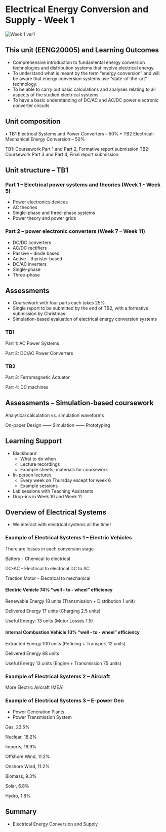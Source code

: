 # Electrical Energy Conversion and Supply - Week 1

<img src="[C:\Users\const\Documents\GitHub\Electrical-Energy-Conversion-and-Supply\Week 1\images\Week 1 ver1.jpg](https://github.com/HankinHuang/Electrical-Energy-Conversion-and-Supply/blob/main/Week%201/images/Week%201%20ver1.jpg)" alt="Week 1 ver1" />

## This unit (EENG20005) and Learning Outcomes

- Comprehensive introduction to fundamental energy conversion technologies and distribution systems that involve electrical energy. 
- To understand what is meant by the term “energy conversion” and will be aware that energy conversion systems use “state-of-the-art” technology.
- To be able to carry out basic calculations and analyses relating to all aspects of the studied electrical systems
- To have a basic understanding of DC/AC and AC/DC power electronic converter circuits

## Unit composition

• TB1 Electrical Systems and Power Converters – 50%
• TB2 Electrical-Mechanical Energy Conversion – 50%

TB1: Coursework Part 1 and Part 2, Formative report submission
TB2: Coursework Part 3 and Part 4, Final report submission

## Unit structure – TB1

### Part 1 – Electrical power systems and theories (Week 1 - Week 5)

- Power electronics devices 
- AC theories 
- Single-phase and three-phase systems 
- Power theory and power grids

### Part 2 – power electronic converters (Week 7 – Week 11)

- DC/DC converters 
- AC/DC rectifiers 
- Passive – diode based 
- Active – thyristor based 
- DC/AC inverters 
- Single-phase 
- Three-phase

## Assessments

- Coursework with four parts each takes 25% 
- Single report to be submitted by the end of TB2, with a formative submission by Christmas 
- Simulation-based evaluation of electrical energy conversion systems

### TB1

Part 1: AC Power Systems 

Part 2: DC/AC Power Converters

### TB2

Part 3: Ferromagnetic Actuator

Part 4: DC machines

## Assessments – Simulation-based coursework

Analytical calculation vs. simulation waveforms 

On-paper Design —— Simulation —— Prototyping 

## Learning Support

- Blackboard 
  - What to do when
  - Lecture recordings 
  - Example sheets; materials for coursework 
- In-person lectures 
  - Every week on Thursday except for week 6 
  - Example sessions 
- Lab sessions with Teaching Assistants 
- Drop-ins in Week 10 and Week 11

## Overview of Electrical Systems

- We interact with electrical systems all the time!

### Example of Electrical Systems 1 – Electric Vehicles

There are losses in each conversion stage 

Battery - Chemical to electrical 

DC-AC - Electrical to electrical DC to AC 

Traction Motor - Electrical to mechanical 

#### Electric Vehicle 74% “well - to - wheel” efficiency 

Renewable Energy 18 units (Transmission + Distribution 1 unit) 

Delivered Energy 17 units (Charging 2.5 units) 

Useful Energy: 13 units (Motor Losses 1.5) 

#### Internal Combustion Vehicle 13% “well - to - wheel” efficiency 

Extracted Energy 100 units (Refining + Transport 12 units) 

Delivered Energy 88 units 

Useful Energy 13 units (Engine + Transmission 75 units) 

### Example of Electrical Systems 2 – Aircraft 

More Electric Aircraft (MEA) 

### Example of Electrical Systems 3 – E-power Gen 

- Power Generation Plants 
- Power Transmission System 

Gas, 23.5% 

Nuclear, 18.2% 

Imports, 16.9% 

Offshore Wind, 11.2% 

Onshore Wind, 11.2% 

Biomass, 9.3% 

Solar, 6.8% 

Hydro, 1.8% 

## Summary

- Electrical Energy Conversion and Supply
